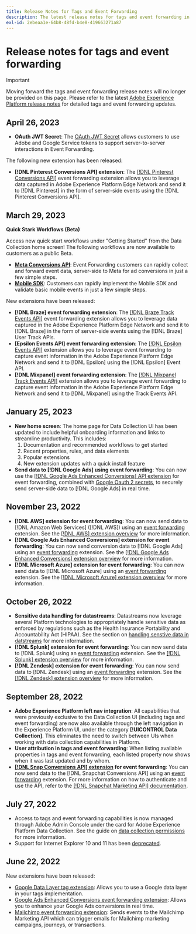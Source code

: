 ```yaml
---
title: Release Notes for Tags and Event Forwarding
description: The latest release notes for tags and event forwarding in Adobe Experience Platform.
exl-id: 2ebeaa1e-64b8-48fd-b4e8-419663271a87
---
```

# Release notes for tags and event forwarding

>[!IMPORTANT]
>
>Moving forward the tags and event forwarding release notes will no longer be provided on this page. Please refer to the latest [Adobe Experience Platform release notes](https://experienceleague.adobe.com/docs/experience-platform/release-notes/latest.html?lang=en#data-collection) for detailed tags and event forwarding updates.

## April 26, 2023

* **OAuth JWT Secret**: The [OAuth JWT Secret](https://experienceleague.adobe.com/docs/experience-platform/tags/event-forwarding/secrets.html?lang=en) allows customers to use Adobe and Google Service tokens to support server-to-server interactions in Event Forwarding.

The following new extension has been released:

* **[!DNL Pinterest Conversions API] extension**: The [[!DNL Pinterest Conversions API]](https://experienceleague.adobe.com/docs/experience-platform/tags/extensions/server/pinterest/overview.html) event forwarding extension allows you to leverage data captured in Adobe Experience Platform Edge Network and send it to [!DNL Pinterest] in the form of server-side events using the [!DNL Pinterest Conversions API].

## March 29, 2023

**Quick Stark Workflows (Beta)**

Access new quick start workflows under "Getting Started" from the Data Collection home screen! The following workflows are now available to customers as a public Beta.
* **[Meta Conversions API](https://experienceleague.adobe.com/docs/experience-platform/tags/extensions/server/meta/overview.html?lang=en#quick-start)**: Event Forwarding customers can rapidly collect and forward event data, server-side to Meta for ad conversions in just a few simple steps.
* **[Mobile SDK](https://developer.adobe.com/client-sdks/documentation/)**: Customers can rapidly implement the Mobile SDK and validate basic mobile events in just a few simple steps.

New extensions have been released:

* **[!DNL Braze] event forwarding extension**: The [[!DNL Braze Track Events API]](https://experienceleague.adobe.com/docs/experience-platform/tags/extensions/server/braze/overview.html) event forwarding extension allows you to leverage data captured in the Adobe Experience Platform Edge Network and send it to [!DNL Braze] in the form of server-side events using the [!DNL Braze] User Track APIs.
* **[Epsilon Events API] event forwarding extension**: The [[!DNL Epsilon Events API]](https://experienceleague.adobe.com/docs/experience-platform/tags/extensions/server/braze/overview.html) extension allows you to leverage event forwarding to capture event information in the Adobe Experience Platform Edge Network and send it to [!DNL Epsilon] using the [!DNL Epsilon] Event API.
* **[!DNL Mixpanel] event forwarding extension**: The [[!DNL Mixpanel Track Events API]](https://experienceleague.adobe.com/docs/experience-platform/tags/extensions/server/braze/overview.html) extension allows you to leverage event forwarding to capture event information in the Adobe Experience Platform Edge Network and send it to [!DNL Mixpanel] using the Track Events API.

## January 25, 2023

* **New home screen**: The home page for Data Collection UI has been updated to include helpful onboarding information and links to streamline productivity. This includes:
    1. Documentation and recommended workflows to get started
    1. Recent properties, rules, and data elements
    1. Popular extensions
    1. New extension updates with a quick install feature
* **Send data to [!DNL Google Ads] using event forwarding**: You can now use the [[!DNL Google Ads Enhanced Conversions] API extension](../extensions/server/google-ads-enhanced-conversions/overview.md) for event forwarding, combined with [Google Oauth 2 secrets](../ui/event-forwarding/secrets.md#google-oauth2), to securely send server-side data to [!DNL Google Ads] in real time.

## November 23, 2022

* **[!DNL AWS] extension for event forwarding**: You can now send data to [!DNL Amazon Web Services] ([!DNL AWS]) using an [event forwarding](../../tags/ui/event-forwarding/overview.md) extension. See the [[!DNL AWS] extension overview](../../tags/extensions/server/aws/overview.md) for more information.
* **[!DNL Google Ads Enhanced Conversions] extension for event forwarding**: You can now send conversion data to [!DNL Google Ads] using an [event forwarding](../../tags/ui/event-forwarding/overview.md) extension. See the [[!DNL Google Ads Enhanced Conversions] extension overview](../../tags/extensions/server/google-ads-enhanced-conversions/overview.md) for more information.
* **[!DNL Microsoft Azure] extension for event forwarding**: You can now send data to [!DNL Microsoft Azure] using an [event forwarding](../../tags/ui/event-forwarding/overview.md) extension. See the [[!DNL Microsoft Azure] extension overview](../../tags/extensions/server/azure/overview.md) for more information.

## October 26, 2022

* **Sensitive data handling for datastreams**: Datastreams now leverage several Platform technologies to appropriately handle sensitive data as enforced by regulations such as the Health Insurance Portability and Accountability Act (HIPAA). See the section on [handling senstive data in datstreams](../../datastreams/overview.md#sensitive) for more information.
* **[!DNL Splunk] extension for event forwarding**: You can now send data to [!DNL Splunk] using an [event forwarding](../ui/event-forwarding/overview.md) extension. See the [[!DNL Splunk] extension overview](../extensions/server/splunk/overview.md) for more information.
* **[!DNL Zendesk] extension for event forwarding**: You can now send data to [!DNL Zendesk] using an [event forwarding](../ui/event-forwarding/overview.md) extension. See the [[!DNL Zendesk] extension overview](../extensions/server/zendesk/overview.md) for more information.

## September 28, 2022

* **Adobe Experience Platform left nav integration**: All capabilities that were previously exclusive to the Data Collection UI (including tags and event forwarding) are now also available through the left navigation in the Experience Platform UI, under the category **[!UICONTROL Data Collection]**. This eliminates the need to switch between UIs when working with data collection capabilities in Platform.
* **User attribution in tags and event forwarding**: When listing available properties in tags and event forwarding, each listed property now shows when it was last updated and by whom.
* **[[!DNL Snap Conversions API] extension](https://exchange.adobe.com/apps/ec/108550) for event forwarding**: You can now send data to the [!DNL Snapchat Conversions API] using an [event forwarding](../../tags/ui/event-forwarding/overview.md) extension. For more information on how to authenticate and use the API, refer to the [[!DNL Snapchat Marketing API] documentation](https://marketingapi.snapchat.com/docs/conversion.html).

## July 27, 2022

* Access to tags and event forwarding capabilities is now managed through Adobe Admin Console under the card for Adobe Experience Platform Data Collection. See the guide on [data collection permissions](../../collection/permissions.md) for more information.
* Support for Internet Explorer 10 and 11 has been [deprecated](../ie-deprecation.md).

## June 22, 2022

New extensions have been released:

* [Google Data Layer tag extension](../extensions/client/google-data-layer/overview.md): Allows you to use a Google data layer in your tags implementation.
* [Google Ads Enhanced Conversions event forwarding extension](https://partners.adobe.com/exchangeprogram/experiencecloud/exchange.details.108630.html): Allows you to enhance your Google Ads conversions in real time.
* [Mailchimp event forwarding extension](../extensions/server/mailchimp/overview.md): Sends events to the Mailchimp Marketing API which can trigger emails for Mailchimp marketing campaigns, journeys, or transactions.